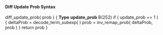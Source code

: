#### Diff Update Prob Syntax

<div class="syntax">
diff_update_prob( prob ) {                                            <b>Type</b>
    <b>update_prob</b>                                                       B(252)
    if ( update_prob == 1 ) {
        deltaProb = decode_term_subexp( )
        prob = inv_remap_prob( deltaProb, prob )
    }
    return prob
}

</div>
